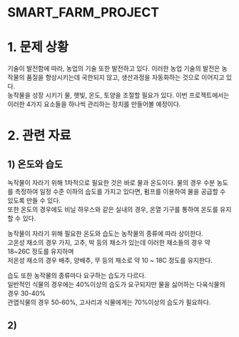 # SMART_FARM_PROJECT

# 1. 문제 상황
기술이 발전함에 따라, 농업의 기술 또한 발전하고 있다. 이러한 농업 기술의 발전은 농작물의 품질을 향상시키는데 국한되지 않고, 생산과정을 자동화하는 것으로 이어지고 있다. <br>
농작물을 성장 시키기 물, 햇빛, 온도, 토양을 조절할 필요가 있다. 이번 프로젝트에서는 이러한 4가지 요소들을 하나씩 관리하는 장치를 만들어볼 예정이다.

# 2. 관련 자료

## 1) 온도와 습도
녹작물이 자라기 위해 1차적으로 필요한 것은 바로 물과 온도이다. 물의 경우 수분 농도를 측정하여 일정 수준 이하의 습도를 가지고 있다면, 펌프를 이용하여 물을 공급할 수 있도록 만들 수 있다. <br>
또한 온도의 경우에도 비닐 하우스와 같은 실내의 경우, 온열 기구를 통하여 온도를 유지할 수 있다.<br>

농작물이 자라기 위해 필요한 온도와 습도는 농작물의 종류에 따라 상이한다.<br>
고온성 채소의 경우 가지, 고추, 박 등의 채소가 있는데 이러한 채소들의 경우 약 18~26C 정도를 유지하며<br>
저온성 채소의 경우 배추, 양배추, 무 등의 채소로 약 10 ~ 18C 정도를 유지한다.<br>

습도 또한 농작물의 종류마다 요구하는 습도가 다르다. <br>
일반적인 식물의 경우에는 40%이상의 습도가 요구되지만 물을 싫어하는 다육식물의 경우 30-40%
<br>관엽식물의 경우 50-60%, 고사리과 식물에게는 70%이상의 습도가 필요하다.

## 2)
